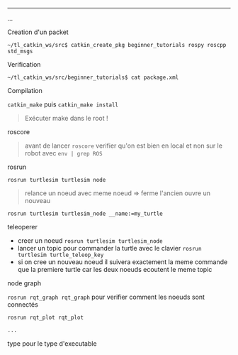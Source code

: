 



---

...





Creation d'un packet

`~/tl_catkin_ws/src$ catkin_create_pkg beginner_tutorials rospy roscpp std_msgs`

Verification

`~/tl_catkin_ws/src/beginner_tutorials$ cat package.xml`

Compilation

`catkin_make`
puis
`catkin_make install`

> Exécuter make dans le root !

roscore

> avant de lancer `roscore` verifier qu'on est bien en local et non sur le robot avec `env | grep ROS`

rosrun

`rosrun turtlesim turtlesim node`

> relance un noeud avec meme noeud => ferme l'ancien ouvre un nouveau

`rosrun turtlesim turtlesim_node __name:=my_turtle`

teleoperer

- creer un noeud
`rosrun turtlesim turtlesim_node`
- lancer un topic pour commander la turtle avec le clavier
`rosrun turtlesim turtle_teleop_key`
- si on cree un nouveau noeud il suivera exactement la meme commande que la premiere turtle car les deux noeuds ecoutent le meme topic

node graph

`rosrun rqt_graph rqt_graph`
pour verifier comment les noeuds sont connectés

`rosrun rqt_plot rqt_plot`

```xml
...
```

type pour le type d'executable